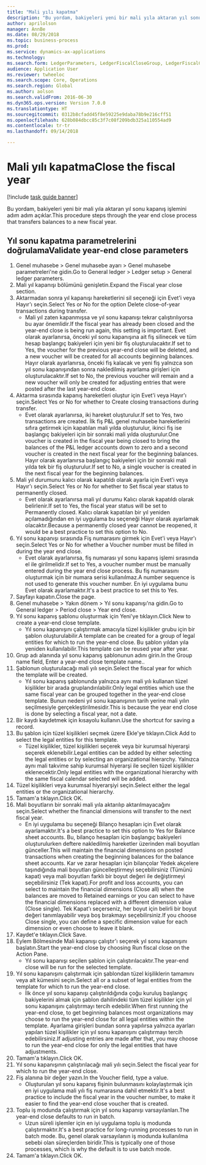 ```yaml
--- 
title: "Mali yılı kapatma"
description: "Bu yordam, bakiyeleri yeni bir mali yıla aktaran yıl sonu kapanış işlemini adım adım açıklar."
author: aprilolson
manager: AnnBe
ms.date: 08/29/2018
ms.topic: business-process
ms.prod: 
ms.service: dynamics-ax-applications
ms.technology: 
ms.search.form: LedgerParameters, LedgerFiscalCloseGroup, LedgerFiscalCloseAddLedger, SysLookupMultiSelectGrid, LedgerFiscalCloseRunGroup
audience: Application User
ms.reviewer: twheeloc
ms.search.scope: Core, Operations
ms.search.region: Global
ms.author: aolson
ms.search.validFrom: 2016-06-30
ms.dyn365.ops.version: Version 7.0.0
ms.translationtype: HT
ms.sourcegitcommit: 0312b8cfadd45f8e59225e9daba78b9e216cff51
ms.openlocfilehash: 628b084dbcc85c3f7c08f209bdb325a110554ad9
ms.contentlocale: tr-tr
ms.lasthandoff: 09/14/2018

---
```

# <a name="close-the-fiscal-year"></a><span data-ttu-id="4b627-103">Mali yılı kapatma</span><span class="sxs-lookup"><span data-stu-id="4b627-103">Close the fiscal year</span></span>

[!include [task guide banner](../../includes/task-guide-banner.md)]

<span data-ttu-id="4b627-104">Bu yordam, bakiyeleri yeni bir mali yıla aktaran yıl sonu kapanış işlemini adım adım açıklar.</span><span class="sxs-lookup"><span data-stu-id="4b627-104">This procedure steps through the year end close process that transfers balances to a new fiscal year.</span></span>


## <a name="validate-year-end-close-parameters"></a><span data-ttu-id="4b627-105">Yıl sonu kapatma parametrelerini doğrulama</span><span class="sxs-lookup"><span data-stu-id="4b627-105">Validate year-end close parameters</span></span>
1. <span data-ttu-id="4b627-106">Genel muhasebe > Genel muhasebe ayarı > Genel muhasebe parametreleri'ne gidin.</span><span class="sxs-lookup"><span data-stu-id="4b627-106">Go to General ledger > Ledger setup > General ledger parameters.</span></span>
2. <span data-ttu-id="4b627-107">Mali yıl kapanışı bölümünü genişletin.</span><span class="sxs-lookup"><span data-stu-id="4b627-107">Expand the Fiscal year close section.</span></span>
3. <span data-ttu-id="4b627-108">Aktarmadan sonra yıl kapanışı hareketlerini sil seçeneği için Evet'i veya Hayır'ı seçin.</span><span class="sxs-lookup"><span data-stu-id="4b627-108">Select Yes or No for the option Delete close-of-year transactions during transfer.</span></span>
    * <span data-ttu-id="4b627-109">Mali yıl zaten kapanmışsa ve yıl sonu kapanışı tekrar çalıştırılıyorsa bu ayar önemlidir.</span><span class="sxs-lookup"><span data-stu-id="4b627-109">If the fiscal year has already been closed and the year-end close is being run again, this setting is important.</span></span> <span data-ttu-id="4b627-110">Evet olarak ayarlanırsa, önceki yıl sonu kapanışına ait fiş silinecek ve tüm hesap başlangıç bakiyeleri için yeni bir fiş oluşturulacaktır.</span><span class="sxs-lookup"><span data-stu-id="4b627-110">If set to Yes, the voucher for the previous year-end close will be deleted, and a new voucher will be created for all accounts beginning balances.</span></span> <span data-ttu-id="4b627-111">Hayır olarak ayarlanırsa, önceki fiş kalacak ve yeni fiş yalnızca son yıl sonu kapanışından sonra nakledilmiş ayarlama girişleri için oluşturulacaktır.</span><span class="sxs-lookup"><span data-stu-id="4b627-111">If set to No, the previous voucher will remain and a new voucher will only be created for adjusting entries that were posted after the last year-end close.</span></span>  
4. <span data-ttu-id="4b627-112">Aktarma sırasında kapanış hareketleri oluştur için Evet'i veya Hayır'ı seçin.</span><span class="sxs-lookup"><span data-stu-id="4b627-112">Select Yes or No for whether to Create closing transactions during transfer.</span></span>
    * <span data-ttu-id="4b627-113">Evet olarak ayarlanırsa, iki hareket oluşturulur.</span><span class="sxs-lookup"><span data-stu-id="4b627-113">If set to Yes, two transactions are created.</span></span> <span data-ttu-id="4b627-114">İlk fiş P&L genel muhasebe hareketlerini sıfıra getirmek için kapatılan mali yılda oluşturulur, ikinci fiş ise başlangıç bakiyeleri için bir sonraki mali yılda oluşturulur.</span><span class="sxs-lookup"><span data-stu-id="4b627-114">One voucher is created in the fiscal year being closed to bring the balances of the P&L ledger accounts down to zero and a second voucher is created in the next fiscal year for the beginning balances.</span></span> <span data-ttu-id="4b627-115">Hayır olarak ayarlanırsa başlangıç bakiyeleri için bir sonraki mali yılda tek bir fiş oluşturulur.</span><span class="sxs-lookup"><span data-stu-id="4b627-115">If set to No, a single voucher is created in the next fiscal year for the beginning balances.</span></span>  
5. <span data-ttu-id="4b627-116">Mali yıl durumunu kalıcı olarak kapatıldı olarak ayarla için Evet'i veya Hayır'ı seçin.</span><span class="sxs-lookup"><span data-stu-id="4b627-116">Select Yes or No for whether to Set fiscal year status to permanently closed.</span></span>
    * <span data-ttu-id="4b627-117">Evet olarak ayarlanırsa mali yıl durumu Kalıcı olarak kapatıldı olarak belirlenir.</span><span class="sxs-lookup"><span data-stu-id="4b627-117">If set to Yes, the fiscal year status will be set to Permanently closed.</span></span>  <span data-ttu-id="4b627-118">Kalıcı olarak kapatılan bir yıl yeniden açılamadığından en iyi uygulama bu seçeneği Hayır olarak ayarlamak olacaktır.</span><span class="sxs-lookup"><span data-stu-id="4b627-118">Because a permanently closed year cannot be reopened, it would be a best practice to set this option to No.</span></span>  
6. <span data-ttu-id="4b627-119">Yıl sonu kapanışı sırasında Fiş numarasını girmek için Evet'i veya Hayır'ı seçin.</span><span class="sxs-lookup"><span data-stu-id="4b627-119">Select Yes or No for whether a Voucher number must be filled in during the year end close.</span></span>
    * <span data-ttu-id="4b627-120">Evet olarak ayarlanırsa, fiş numarası yıl sonu kapanış işlemi sırasında el ile girilmelidir.</span><span class="sxs-lookup"><span data-stu-id="4b627-120">If set to Yes, a voucher number must be manually entered during the year end close process.</span></span> <span data-ttu-id="4b627-121">Bu fiş numarasını oluşturmak için bir numara serisi kullanılmaz.</span><span class="sxs-lookup"><span data-stu-id="4b627-121">A number sequence is not used to generate this voucher number.</span></span> <span data-ttu-id="4b627-122">En iyi uygulama bunu Evet olarak ayarlamaktır.</span><span class="sxs-lookup"><span data-stu-id="4b627-122">It's a best practice to set this to Yes.</span></span>  
7. <span data-ttu-id="4b627-123">Sayfayı kapatın.</span><span class="sxs-lookup"><span data-stu-id="4b627-123">Close the page.</span></span>
8. <span data-ttu-id="4b627-124">Genel muhasebe > Yakın dönem > Yıl sonu kapanışı'na gidin.</span><span class="sxs-lookup"><span data-stu-id="4b627-124">Go to General ledger > Period close > Year end close.</span></span>
9. <span data-ttu-id="4b627-125">Yıl sonu kapanış şablonu oluşturmak için Yeni'ye tıklayın.</span><span class="sxs-lookup"><span data-stu-id="4b627-125">Click New to create a year-end close template.</span></span>
    * <span data-ttu-id="4b627-126">Yıl sonu kapanışını çalıştırmak amacıyla tüzel kişilikler grubu için bir şablon oluşturulabilir.</span><span class="sxs-lookup"><span data-stu-id="4b627-126">A template can be created for a group of legal entities for which to run the year-end close.</span></span> <span data-ttu-id="4b627-127">Bu şablon yıldan yıla yeniden kullanılabilir.</span><span class="sxs-lookup"><span data-stu-id="4b627-127">This template can be reused year after year.</span></span>  
10. <span data-ttu-id="4b627-128">Grup adı alanında yıl sonu kapanış şablonunun adını girin.</span><span class="sxs-lookup"><span data-stu-id="4b627-128">In the Group name field, Enter a year-end close template name..</span></span>
11. <span data-ttu-id="4b627-129">Şablonun oluşturulacağı mali yılı seçin.</span><span class="sxs-lookup"><span data-stu-id="4b627-129">Select the fiscal year for which the template will be created.</span></span>
    * <span data-ttu-id="4b627-130">Yıl sonu kapanış şablonunda yalnızca aynı mali yılı kullanan tüzel kişilikler bir arada gruplandırılabilir.</span><span class="sxs-lookup"><span data-stu-id="4b627-130">Only legal entities which use the same fiscal year can be grouped together in the year-end close template.</span></span> <span data-ttu-id="4b627-131">Bunun nedeni yıl sonu kapanışının tarih yerine mali yılın seçilmesiyle gerçekleştirilmesidir.</span><span class="sxs-lookup"><span data-stu-id="4b627-131">This is because the year end close is done by selecting a fiscal year, not a date.</span></span>  
12. <span data-ttu-id="4b627-132">Bir kaydı kaydetmek için kısayolu kullanın.</span><span class="sxs-lookup"><span data-stu-id="4b627-132">Use the shortcut for saving a record.</span></span>
13. <span data-ttu-id="4b627-133">Bu şablon için tüzel kişilikleri seçmek üzere Ekle'ye tıklayın.</span><span class="sxs-lookup"><span data-stu-id="4b627-133">Click Add to select the legal entities for this template.</span></span>
    * <span data-ttu-id="4b627-134">Tüzel kişilikler, tüzel kişilikleri seçerek veya bir kurumsal hiyerarşi seçerek eklenebilir.</span><span class="sxs-lookup"><span data-stu-id="4b627-134">Legal entities can be added by either selecting the legal entities or by selecting an organizational hierarchy.</span></span>  <span data-ttu-id="4b627-135">Yalnızca aynı mali takvime sahip kurumsal hiyerarşi ile seçilen tüzel kişilikler eklenecektir.</span><span class="sxs-lookup"><span data-stu-id="4b627-135">Only legal entities with the organizational hierarchy with the same fiscal calendar selected will be added.</span></span>  
14. <span data-ttu-id="4b627-136">Tüzel kişilikleri veya kurumsal hiyerarşiyi seçin.</span><span class="sxs-lookup"><span data-stu-id="4b627-136">Select either the legal entities or the organizational hierarchy.</span></span>
15. <span data-ttu-id="4b627-137">Tamam'a tıklayın.</span><span class="sxs-lookup"><span data-stu-id="4b627-137">Click OK.</span></span>
16. <span data-ttu-id="4b627-138">Mali boyutların bir sonraki mali yıla aktarılıp aktarılmayacağını seçin.</span><span class="sxs-lookup"><span data-stu-id="4b627-138">Select whether the financial dimensions will transfer to the next fiscal year.</span></span>
    * <span data-ttu-id="4b627-139">En iyi uygulama bu seçeneği Bilanço hesapları için Evet olarak ayarlamaktır.</span><span class="sxs-lookup"><span data-stu-id="4b627-139">It's a best practice to set this option to Yes for Balance sheet accounts.</span></span>  <span data-ttu-id="4b627-140">Bu, bilanço hesapları için başlangıç bakiyeleri oluşturulurken deftere nakledilmiş hareketler üzerinden mali boyutları günceller.</span><span class="sxs-lookup"><span data-stu-id="4b627-140">This will maintain the financial dimensions on posted transactions when creating the beginning balances for the balance sheet accounts.</span></span>  <span data-ttu-id="4b627-141">Kar ve zarar hesapları için bilançolar Yedek akçelere taşındığında mali boyutları güncelleştirmeyi seçebilirsiniz (Tümünü kapat) veya mali boyutları farklı bir boyut değeri ile değiştirmeyi seçebilirsiniz (Tek kapat).</span><span class="sxs-lookup"><span data-stu-id="4b627-141">For profit and loss accounts, you can select to maintain the financial dimensions (Close all) when the balances are moved to Retained earnings or you can select to have the financial dimensions replaced with a different dimension value (Close single).</span></span> <span data-ttu-id="4b627-142">Tek Kapat'ı seçerseniz, her boyut için belirli bir boyut değeri tanımlayabilir veya boş bırakmayı seçebilirsiniz.</span><span class="sxs-lookup"><span data-stu-id="4b627-142">If you choose Close single, you can define a specific dimension value for each dimension or even choose to leave it blank.</span></span>  
17. <span data-ttu-id="4b627-143">Kaydet'e tıklayın.</span><span class="sxs-lookup"><span data-stu-id="4b627-143">Click Save.</span></span>
18. <span data-ttu-id="4b627-144">Eylem Bölmesinde Mali kapanışı çalıştır'ı seçerek yıl sonu kapanışını başlatın.</span><span class="sxs-lookup"><span data-stu-id="4b627-144">Start the year-end close by choosing Run fiscal close on the Action Pane.</span></span>
    * <span data-ttu-id="4b627-145">Yıl sonu kapanışı seçilen şablon için çalıştırılacaktır.</span><span class="sxs-lookup"><span data-stu-id="4b627-145">The year-end close will be run for the selected template.</span></span>  
19. <span data-ttu-id="4b627-146">Yıl sonu kapanışını çalıştırmak için şablondan tüzel kişiliklerin tamamını veya alt kümesini seçin.</span><span class="sxs-lookup"><span data-stu-id="4b627-146">Select all or a subset of legal entities from the template for which to run the year-end close.</span></span>
    * <span data-ttu-id="4b627-147">İlk önce yıl sonu kapanışı çalıştırıldığında çoğu kuruluş başlangıç bakiyelerini almak için şablon dahilindeki tüm tüzel kişilikler için yıl sonu kapanışını çalıştırmayı tercih edebilir.</span><span class="sxs-lookup"><span data-stu-id="4b627-147">When first running the year-end close, to get beginning balances most organizations may choose to run the year-end close for all legal entities within the template.</span></span> <span data-ttu-id="4b627-148">Ayarlama girişleri bundan sonra yapılırsa yalnızca ayarları yapılan tüzel kişilikler için yıl sonu kapanışını çalıştırmayı tercih edebilirsiniz.</span><span class="sxs-lookup"><span data-stu-id="4b627-148">If adjusting entries are made after that, you may choose to run the year-end close for only the legal entities that have adjustments.</span></span>  
20. <span data-ttu-id="4b627-149">Tamam'a tıklayın.</span><span class="sxs-lookup"><span data-stu-id="4b627-149">Click OK.</span></span>
21. <span data-ttu-id="4b627-150">Yıl sonu kapanışının çalıştırılacağı mali yılı seçin.</span><span class="sxs-lookup"><span data-stu-id="4b627-150">Select the fiscal year for which to run the year-end close.</span></span>
22. <span data-ttu-id="4b627-151">Fiş alanına bir değer yazın.</span><span class="sxs-lookup"><span data-stu-id="4b627-151">In the Voucher field, type a value.</span></span>
    * <span data-ttu-id="4b627-152">Oluşturulan yıl sonu kapanış fişinin bulunmasını kolaylaştırmak için en iyi uygulama mali yılı fiş numarasına dahil etmektir.</span><span class="sxs-lookup"><span data-stu-id="4b627-152">It's a best practice to include the fiscal year in the voucher number, to make it easier to find the year-end close voucher that is created.</span></span>  
23. <span data-ttu-id="4b627-153">Toplu iş modunda çalıştırmak için yıl sonu kapanışı varsayılanları.</span><span class="sxs-lookup"><span data-stu-id="4b627-153">The year-end close defaults to run in batch.</span></span>
    * <span data-ttu-id="4b627-154">Uzun süreli işlemler için en iyi uygulama toplu iş modunda çalıştırmaktır.</span><span class="sxs-lookup"><span data-stu-id="4b627-154">It's a best practice for long-running processes to run in batch mode.</span></span> <span data-ttu-id="4b627-155">Bu, genel olarak varsayılanın iş modunda kullanılma sebebi olan süreçlerden biridir.</span><span class="sxs-lookup"><span data-stu-id="4b627-155">This is typically one of those processes, which is why the default is to use batch mode.</span></span>  
24. <span data-ttu-id="4b627-156">Tamam'a tıklayın.</span><span class="sxs-lookup"><span data-stu-id="4b627-156">Click OK.</span></span>


